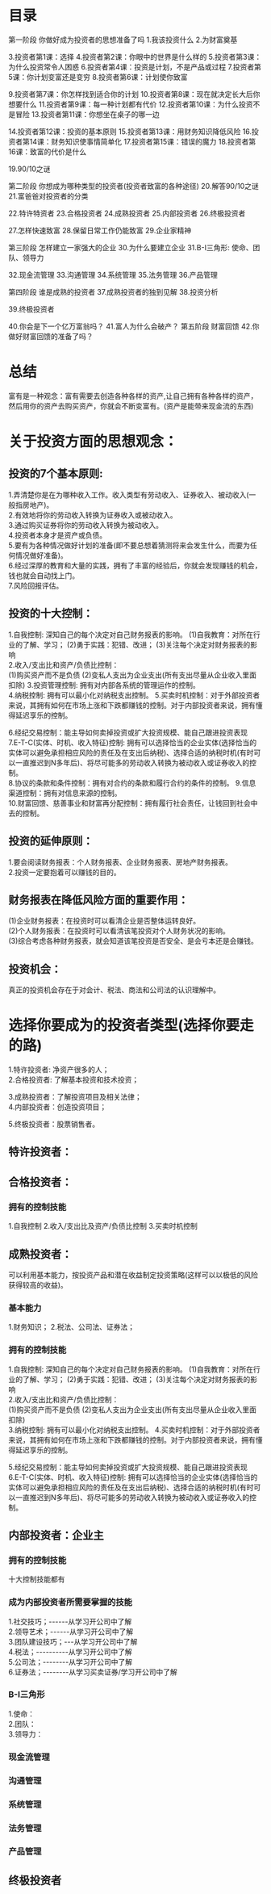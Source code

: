 # 目录
第一阶段 你做好成为投资者的思想准备了吗
1.我该投资什么
2.为财富奠基

3.投资者第1课：选择
4.投资者第2课：你眼中的世界是什么样的
5.投资者第3课：为什么投资常令人困惑
6.投资者第4课：投资是计划，不是产品或过程
7.投资者第5课：你计划变富还是变穷
8.投资者第6课：计划使你致富

9.投资者第7课：你怎样找到适合你的计划
10.投资者第8课：现在就决定长大后你想要什么
11.投资者第9课：每一种计划都有代价
12.投资者第10课：为什么投资不是冒险
13.投资者第11课：你想坐在桌子的哪一边

14.投资者第12课：投资的基本原则
15.投资者第13课：用财务知识降低风险
16.投资者第14课：财务知识使事情简单化
17.投资者第15课：错误的魔力
18.投资者第16课：致富的代价是什么

19.90/10之谜

第二阶段 你想成为哪种类型的投资者(投资者致富的各种途径)
20.解答90/10之谜
21.富爸爸对投资者的分类

22.特许特资者
23.合格投资者
24.成熟投资者
25.内部投资者
26.终极投资者

27.怎样快速致富
28.保留日常工作仍能致富
29.企业家精神

第三阶段 怎样建立一家强大的企业
30.为什么要建立企业
31.B-I三角形: 使命、团队、领导力

32.现金流管理
33.沟通管理
34.系统管理
35.法务管理
36.产品管理

第四阶段 谁是成熟的投资者
37.成熟投资者的独到见解
38.投资分析

39.终极投资者

40.你会是下一个亿万富翁吗？
41.富人为什么会破产？
第五阶段 财富回馈
42.你做好财富回馈的准备了吗？

# 总结
富有是一种观念：富有需要去创造各种各样的资产,让自己拥有各种各样的资产，然后用你的资产去购买资产，你就会不断变富有。(资产是能带来现金流的东西)
# 关于投资方面的思想观念：
## 投资的7个基本原则:
1.弄清楚你是在为哪种收入工作。收入类型有劳动收入、证券收入、被动收入(一般指房地产)。     
2.有效地将你的劳动收入转换为证券收入或被动收入。      
3.通过购买证券将你的劳动收入转换为被动收入。        
4.投资者本身才是资产或负债。            
5.要有为各种情况做好计划的准备(即不要总想着猜测将来会发生什么，而要为任何情况做好准备)。         
6.经过深厚的教育和大量的实践，拥有了丰富的经验后，你就会发现赚钱的机会，钱也就会自动找上门。          
7.风险回报评估。

## 投资的十大控制：    
1.自我控制: 深知自己的每个决定对自己财务报表的影响。 
  (1)自我教育：对所在行业的了解、学习； 
  (2)勇于实践：犯错、改进；
  (3)关注每个决定对财务报表的影响    
2.收入/支出比和资产/负债比控制：     
  (1)购买资产而不是负债
  (2)变私人支出为企业支出(所有支出尽量从企业收入里面扣除)
3.投资管理控制: 拥有对内部各系统的管理运作的控制。      
4.纳税控制: 拥有可以最小化对纳税支出控制。
5.买卖时机控制：对于外部投资者来说，其拥有如何在市场上涨和下跌都赚钱的控制。对于内部投资者来说，拥有懂得延迟享乐的控制。     

6.经纪交易控制：能主导如何卖掉投资或扩大投资规模、能自己跟进投资表现      
7.E-T-C(实体、时机、收入特征)控制: 拥有可以选择恰当的企业实体(选择恰当的实体可以避免承担相应风险的责任及在支出后纳税)、选择合适的纳税时机(有时可以一直推迟到N多年后)、将尽可能多的劳动收入转换为被动收入或证券收入的控制。   
8.协议的条款和条件控制：拥有对合约的条款和履行合约的条件的控制。
9.信息渠道控制：拥有对信息来源的控制。       
10.财富回馈、慈善事业和财富再分配控制：拥有履行社会责任，让钱回到社会中去的控制。  

## 投资的延伸原则：
1.要会阅读财务报表：个人财务报表、企业财务报表、房地产财务报表。          
2.投资一定要抱着可以赚钱的目的。           

## 财务报表在降低风险方面的重要作用：  
(1)企业财务报表：在投资时可以看清企业是否整体运转良好。            
(2)个人财务报表：在投资时可以看清该笔投资对个人财务状况的影响。         
(3)综合考虑各种财务报表，就会知道该笔投资是否安全、是会亏本还是会赚钱。        

## 投资机会：   
真正的投资机会存在于对会计、税法、商法和公司法的认识理解中。    

# 选择你要成为的投资者类型(选择你要走的路)   
1.特许投资者: 净资产很多的人；   
2.合格投资者: 了解基本投资和技术投资；   

3.成熟投资者：了解投资项目及相关法律；   
4.内部投资者：创造投资项目；

5.终极投资者：股票销售者。 
## 特许投资者：
## 合格投资者： 
### 拥有的控制技能    
1.自我控制
2.收入/支出比及资产/负债比控制
3.买卖时机控制  
## 成熟投资者：
可以利用基本能力，按投资产品和潜在收益制定投资策略(这样可以以极低的风险获得较高的收益)。
### 基本能力
1.财务知识；
2.税法、公司法、证券法；

### 拥有的控制技能    
1.自我控制: 深知自己的每个决定对自己财务报表的影响。 
  (1)自我教育：对所在行业的了解、学习； 
  (2)勇于实践：犯错、改进；
  (3)关注每个决定对财务报表的影响    
2.收入/支出比和资产/负债比控制：     
  (1)购买资产而不是负债
  (2)变私人支出为企业支出(所有支出尽量从企业收入里面扣除)     
3.纳税控制: 拥有可以最小化对纳税支出控制。
4.买卖时机控制：对于外部投资者来说，其拥有如何在市场上涨和下跌都赚钱的控制。对于内部投资者来说，拥有懂得延迟享乐的控制。     

5.经纪交易控制：能主导如何卖掉投资或扩大投资规模、能自己跟进投资表现      
6.E-T-C(实体、时机、收入特征)控制: 拥有可以选择恰当的企业实体(选择恰当的实体可以避免承担相应风险的责任及在支出后纳税)、选择合适的纳税时机(有时可以一直推迟到N多年后)、将尽可能多的劳动收入转换为被动收入或证券收入的控制。      
## 内部投资者：企业主
### 拥有的控制技能
十大控制技能都有
### 成为内部投资者所需要掌握的技能
1.社交技巧；------从学习开公司中了解     
2.领导艺术；------从学习开公司中了解      
3.团队建设技巧；---从学习开公司中了解      
4.税法；----------从学习开公司中了解      
5.公司法；--------从学习开公司中了解        
6.证券法；--------从学习买卖证券/学习开公司中了解      

### B-I三角形
  1.使命：       
  2.团队：        
  3.领导力：  
      
### 现金流管理

### 沟通管理

### 系统管理

### 法务管理

### 产品管理



## 终极投资者
